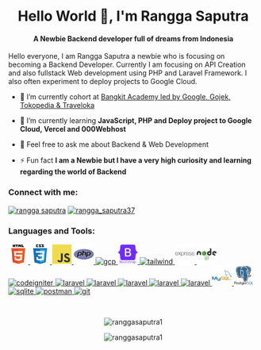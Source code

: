 <h1 align="center">Hello World 👋, I'm Rangga Saputra</h1>
<h4 align="center">A Newbie Backend developer full of dreams from Indonesia</h4>
<p alighn="center">Hello everyone, I am Rangga Saputra a newbie who is focusing on becoming a Backend Developer. Currently I am focusing on API Creation and also fullstack Web development using PHP and Laravel Framework. I also often experiment to deploy projects to Google Cloud.</p>

- 🔭 I’m currently cohort at [Bangkit Academy led by Google, Gojek, Tokopedia & Traveloka](https://grow.google/intl/id_id/bangkit/?tab=machine-learning)

- 🌱 I’m currently learning **JavaScript, PHP and Deploy project to Google Cloud, Vercel and 000Webhost**

- 💬 Feel free to ask me about Backend & Web Development

- ⚡ Fun fact **I am a Newbie but I have a very high curiosity and learning regarding the world of Backend**
<h3 align="left">Connect with me:</h3>
<p align="left">
<a href="https://www.linkedin.com/in/rangga-saputra-701516294" target="blank"><img align="center" src="https://raw.githubusercontent.com/rahuldkjain/github-profile-readme-generator/master/src/images/icons/Social/linked-in-alt.svg" alt="rangga saputra" height="30" width="40" /></a>
<a href="https://www.instagram.com/rangga_saputra37/" target="blank"><img align="center" src="https://raw.githubusercontent.com/rahuldkjain/github-profile-readme-generator/master/src/images/icons/Social/instagram.svg" alt="rangga_saputra37" height="30" width="40" /></a>
</p>

<h3 align="left">Languages and Tools:</h3>
<p align="left"> 
  <a href="https://www.w3.org/html/" target="_blank" rel="noreferrer"> <img src="https://raw.githubusercontent.com/devicons/devicon/master/icons/html5/html5-original-wordmark.svg" alt="html5" width="40" height="40"/> </a>
  <a href="https://www.w3schools.com/css/" target="_blank" rel="noreferrer"> <img src="https://raw.githubusercontent.com/devicons/devicon/master/icons/css3/css3-original-wordmark.svg" alt="css3" width="40" height="40"/> </a>
  <a href="https://developer.mozilla.org/en-US/docs/Web/JavaScript" target="_blank" rel="noreferrer"> <img src="https://raw.githubusercontent.com/devicons/devicon/master/icons/javascript/javascript-original.svg" alt="javascript" width="40" height="40"/> </a>
  <a href="https://www.php.net" target="_blank" rel="noreferrer"> <img src="https://raw.githubusercontent.com/devicons/devicon/master/icons/php/php-original.svg" alt="php" width="40" height="40"/> </a>
  <a href="https://cloud.google.com" target="_blank" rel="noreferrer"> <img src="https://www.vectorlogo.zone/logos/google_cloud/google_cloud-icon.svg" alt="gcp" width="40" height="40"/></a><a href="https://getbootstrap.com" target="_blank" rel="noreferrer"> <img src="https://raw.githubusercontent.com/devicons/devicon/master/icons/bootstrap/bootstrap-plain-wordmark.svg" alt="bootstrap" width="40" height="40"/> </a>
  <a href="https://tailwindcss.com/" target="_blank" rel="noreferrer"> <img src="https://www.vectorlogo.zone/logos/tailwindcss/tailwindcss-icon.svg" alt="tailwind" width="40" height="40"/> </a>
  <a href="https://expressjs.com" target="_blank" rel="noreferrer"> <img src="https://raw.githubusercontent.com/devicons/devicon/master/icons/express/express-original-wordmark.svg" alt="express" width="40" height="40"/> </a>
  <a href="https://nodejs.org" target="_blank" rel="noreferrer"> <img src="https://raw.githubusercontent.com/devicons/devicon/master/icons/nodejs/nodejs-original-wordmark.svg" alt="nodejs" width="40" height="40"/> </a>
  <a href="https://codeigniter.com" target="_blank" rel="noreferrer"> <img src="https://cdn.worldvectorlogo.com/logos/codeigniter.svg" alt="codeigniter" width="40" height="40"/> </a> 
  <a href="https://laravel.com/" target="_blank" rel="noreferrer"> <img src="https://upload.wikimedia.org/wikipedia/commons/thumb/9/9a/Laravel.svg/985px-Laravel.svg.png" alt="laravel" width="40" height="40"/> </a>
  <a href="https://herd.laravel.com/" target="_blank" rel="noreferrer"> <img src="https://herd.laravel.com/images/appicon.png" alt="laravel" width="40" height="40" padding="10px"/> </a>
  <a href="https://www.apachefriends.org/" target="_blank" rel="noreferrer"> <img src="https://cdn.worldvectorlogo.com/logos/xampp.svg" alt="laravel" width="33" height="33" padding="5px"> </a>
  <a href="https://laragon.org/" target="_blank" rel="noreferrer"> <img src="https://cdn.worldvectorlogo.com/logos/laragon.svg" alt="laravel" width="33" height="33" padding="5px"> </a>
  <a href="https://https://tableplus.com/" target="_blank" rel="noreferrer"> <img src="https://seeklogo.com/images/T/tableplus-logo-A6F008C1CC-seeklogo.com.png" alt="laravel" width="33" height="33" padding="5px"> </a>
  <a href="https://www.mysql.com/" target="_blank" rel="noreferrer"> <img src="https://raw.githubusercontent.com/devicons/devicon/master/icons/mysql/mysql-original-wordmark.svg" alt="mysql" width="40" height="40"/> </a>
  <a href="https://www.postgresql.org" target="_blank" rel="noreferrer"> <img src="https://raw.githubusercontent.com/devicons/devicon/master/icons/postgresql/postgresql-original-wordmark.svg" alt="postgresql" width="40" height="40"/></a><a href="https://www.sqlite.org/" target="_blank" rel="noreferrer"> <img src="https://www.vectorlogo.zone/logos/sqlite/sqlite-icon.svg" alt="sqlite" width="40" height="40"/> </a>
  <a href="https://postman.com" target="_blank" rel="noreferrer"> <img src="https://www.vectorlogo.zone/logos/getpostman/getpostman-icon.svg" alt="postman" width="40" height="40"/> </a>
  <a href="https://git-scm.com/" target="_blank" rel="noreferrer"> <img src="https://www.vectorlogo.zone/logos/git-scm/git-scm-icon.svg" alt="git" width="40" height="40"/></a></p> <br>


<div align="center">

  <p><img src="https://github-readme-stats.vercel.app/api/top-langs?username=ranggasaputra1&show_icons=true&locale=en&layout=compact" alt="ranggasaputra1" /></p>


  <p><img src="https://github-readme-streak-stats.herokuapp.com/?user=ranggasaputra1&" alt="ranggasaputra1" /></p>

</div>
